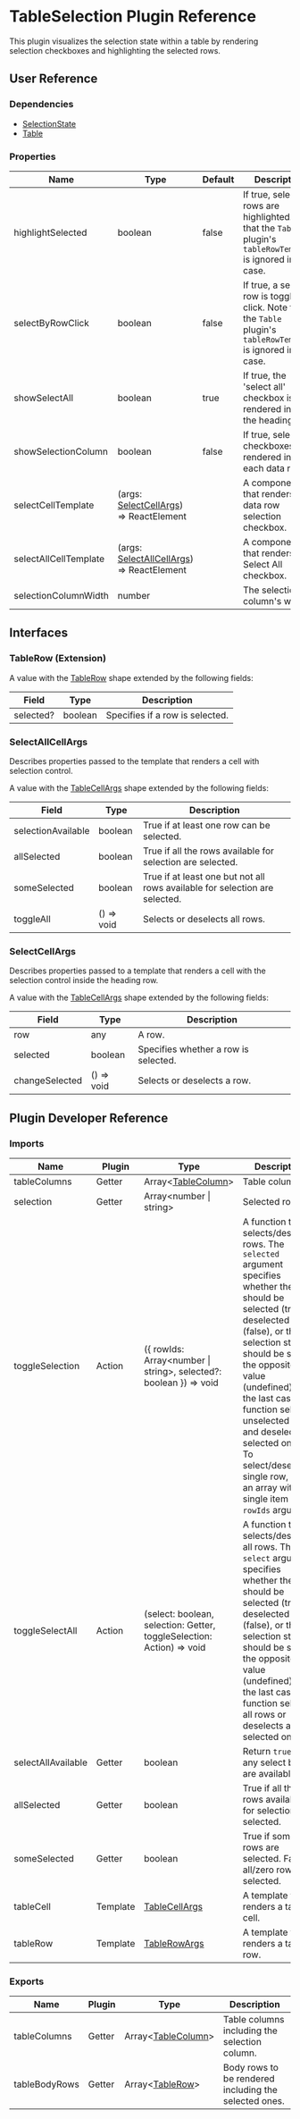# TableSelection Plugin Reference

This plugin visualizes the selection state within a table by rendering selection checkboxes and highlighting the selected rows.

## User Reference

### Dependencies

- [SelectionState](selection-state.md)
- [Table](table.md)

### Properties

Name | Type | Default | Description
-----|------|---------|------------
highlightSelected | boolean | false | If true, selected rows are highlighted. Note that the `Table` plugin's `tableRowTemplate` is ignored in this case.
selectByRowClick | boolean | false | If true, a selected row is toggled by click. Note that the `Table` plugin's `tableRowTemplate` is ignored in this case.
showSelectAll | boolean | true | If true, the 'select all' checkbox is rendered inside the heading row.
showSelectionColumn | boolean | false | If true, selection checkboxes are rendered inside each data row.
selectCellTemplate | (args: [SelectCellArgs](#select-cell-args)) => ReactElement | | A component that renders a data row selection checkbox.
selectAllCellTemplate | (args: [SelectAllCellArgs](#select-all-cell-args)) => ReactElement | | A component that renders the Select All checkbox.
selectionColumnWidth | number | | The selection column's width.

## Interfaces

### <a name="table-row"></a>TableRow (Extension)

A value with the [TableRow](table.md#table-row) shape extended by the following fields:

Field | Type | Description
------|------|------------
selected? | boolean | Specifies if a row is selected.

### <a name="select-all-cell-args"></a>SelectAllCellArgs

Describes properties passed to the template that renders a cell with selection control.

A value with the [TableCellArgs](table.md#table-cell-args) shape extended by the following fields:

Field | Type | Description
------|------|------------
selectionAvailable | boolean | True if at least one row can be selected.
allSelected | boolean | True if all the rows available for selection are selected.
someSelected | boolean | True if at least one but not all rows available for selection are selected.
toggleAll | () => void | Selects or deselects all rows.

### <a name="select-cell-args"></a>SelectCellArgs

Describes properties passed to a template that renders a cell with the selection control inside the heading row.

A value with the [TableCellArgs](table.md#table-cell-args) shape extended by the following fields:

Field | Type | Description
------|------|------------
row | any | A row.
selected | boolean | Specifies whether a row is selected.
changeSelected | () => void | Selects or deselects a row.

## Plugin Developer Reference

### Imports

Name | Plugin | Type | Description
-----|--------|------|------------
tableColumns | Getter | Array&lt;[TableColumn](table.md#table-column)&gt; | Table columns.
selection | Getter | Array&lt;number &#124; string&gt; | Selected rows.
toggleSelection | Action | ({ rowIds: Array&lt;number &#124; string&gt;, selected?: boolean  }) => void | A function that selects/deselects rows. The `selected` argument specifies whether the rows should be selected (true), deselected (false), or their selection status should be set to the opposite value (undefined). In the last case, the function selects unselected rows and deselects selected ones. To select/deselect a single row, pass an array with a single item to the `rowIds` argument.
toggleSelectAll | Action | (select: boolean, selection: Getter, toggleSelection: Action) => void | A function that selects/deselects all rows. The `select` argument specifies whether the rows should be selected (true), deselected (false), or their selection status should be set to the opposite value (undefined). In the last case, the function selects all rows or deselects all selected ones.
selectAllAvailable | Getter | boolean | Return `true` if any select boxes are available.
allSelected | Getter | boolean | True if all the rows available for selection are selected.
someSelected | Getter | boolean | True if some rows are selected. False if all/zero rows are selected.
tableCell | Template | [TableCellArgs](table.md#table-cell-args) | A template that renders a table cell.
tableRow | Template | [TableRowArgs](table.md#table-row-args) | A template that renders a table row.

### Exports

Name | Plugin | Type | Description
-----|--------|------|------------
tableColumns | Getter | Array&lt;[TableColumn](table.md#table-column)&gt; | Table columns including the selection column.
tableBodyRows | Getter | Array&lt;[TableRow](#table-row)&gt; | Body rows to be rendered including the selected ones.
